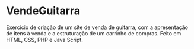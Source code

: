 # VendeGuitarra
Exercício de criação de um site de venda de guitarra, com a apresentação de itens à venda e a estruturação de um carrinho de compras. Feito em HTML, CSS, PHP e Java Script. 
